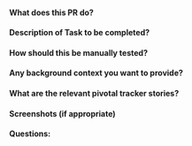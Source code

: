 #### What does this PR do?


#### Description of Task to be completed?


#### How should this be manually tested?


#### Any background context you want to provide?


#### What are the relevant pivotal tracker stories?


#### Screenshots (if appropriate)


#### Questions: